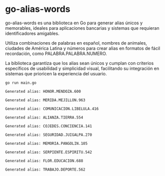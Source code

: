 # go-alias-words
go-alias-words es una biblioteca en Go para generar alias únicos y memorables, ideales para aplicaciones bancarias y sistemas que requieran identificadores amigables. 

Utiliza combinaciones de palabras en español, nombres de animales, ciudades de América Latina y números para crear alias en formatos de fácil recordación, como PALABRA.PALABRA.NUMERO. 

La biblioteca garantiza que los alias sean únicos y cumplan con criterios específicos de usabilidad y simplicidad visual, facilitando su integración en sistemas que prioricen la experiencia del usuario.


```
go run main.go

Generated alias: HONOR.MENDOZA.600

Generated alias: MERIDA.MEJILLON.963

Generated alias: COMUNICACION.LIBELULA.416

Generated alias: ALIANZA.TIERRA.554

Generated alias: COJEDES.CONCIENCIA.141

Generated alias: SEGURIDAD.JUIGALPA.270

Generated alias: MEMORIA.PANGOLIN.105

Generated alias: SERPIENTE.ESPIRITU.542

Generated alias: FLOR.EDUCACION.688

Generated alias: TRABAJO.DEPORTE.562
```
